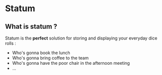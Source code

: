 # Statum

## What is statum ?

Statum is the **perfect** solution for storing and displaying your everyday dice rolls :
* Who's gonna book the lunch
* Who's gonna bring coffee to the team
* Who's gonna have the poor chair in the afternoon meeting
* ...

